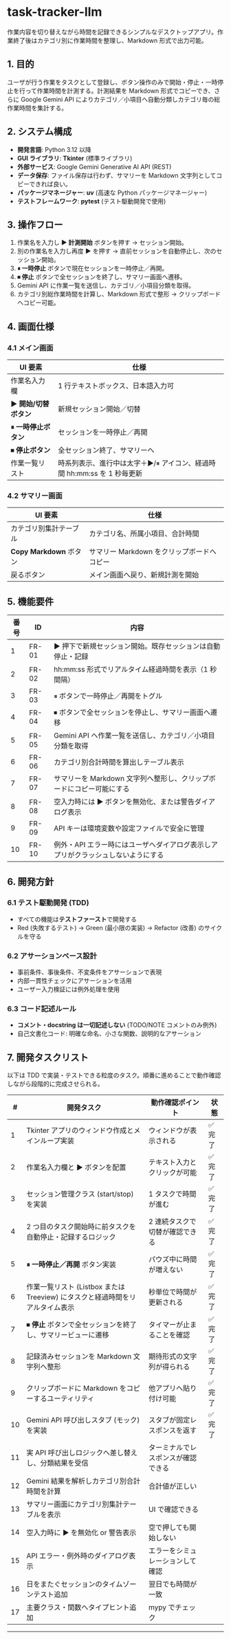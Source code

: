 # task-tracker-llm
作業内容を切り替えながら時間を記録できるシンプルなデスクトップアプリ。作業終了後はカテゴリ別に作業時間を整理し、Markdown 形式で出力可能。

## 1. 目的
ユーザが行う作業をタスクとして登録し、ボタン操作のみで開始・停止・一時停止を行って作業時間を計測する。計測結果を Markdown 形式でコピーでき、さらに Google Gemini API によりカテゴリ／小項目へ自動分類しカテゴリ毎の総作業時間を集計する。

## 2. システム構成
- **開発言語**: Python 3.12 以降
- **GUI ライブラリ**: **Tkinter** (標準ライブラリ)
- **外部サービス**: Google Gemini Generative AI API (REST)
- **データ保存**: ファイル保存は行わず、サマリーを Markdown 文字列としてコピーできれば良い。
- **パッケージマネージャー**: **uv** (高速な Python パッケージマネージャー)
- **テストフレームワーク**: **pytest** (テスト駆動開発で使用)

## 3. 操作フロー
1. 作業名を入力し **▶ 計測開始** ボタンを押す → セッション開始。
2. 別の作業名を入力し再度 **▶** を押す → 直前セッションを自動停止し、次のセッション開始。
3. **⏸ 一時停止** ボタンで現在セッションを一時停止／再開。
4. **⏹ 停止** ボタンで全セッションを終了し、サマリー画面へ遷移。
5. Gemini API に作業一覧を送信し、カテゴリ／小項目分類を取得。
6. カテゴリ別総作業時間を計算し、Markdown 形式で整形 → クリップボードへコピー可能。

## 4. 画面仕様
### 4.1 メイン画面
| UI 要素 | 仕様 |
| --- | --- |
| 作業名入力欄 | 1 行テキストボックス、日本語入力可 |
| **▶ 開始/切替ボタン** | 新規セッション開始／切替 |
| **⏸ 一時停止ボタン** | セッションを一時停止／再開 |
| **⏹ 停止ボタン** | 全セッション終了、サマリーへ |
| 作業一覧リスト | 時系列表示、進行中は太字＋▶/⏸ アイコン、経過時間 hh:mm:ss を 1 秒毎更新 |

### 4.2 サマリー画面
| UI 要素 | 仕様 |
| --- | --- |
| カテゴリ別集計テーブル | カテゴリ名、所属小項目、合計時間 |
| **Copy Markdown** ボタン | サマリー Markdown をクリップボードへコピー |
| 戻るボタン | メイン画面へ戻り、新規計測を開始 |

## 5. 機能要件
| 番号 | ID | 内容 |
| --- | --- | --- |
| 1 | FR-01 | ▶ 押下で新規セッション開始。既存セッションは自動停止・記録 |
| 2 | FR-02 | hh:mm:ss 形式でリアルタイム経過時間を表示（1 秒間隔） |
| 3 | FR-03 | ⏸ ボタンで一時停止／再開をトグル |
| 4 | FR-04 | ⏹ ボタンで全セッションを停止し、サマリー画面へ遷移 |
| 5 | FR-05 | Gemini API へ作業一覧を送信し、カテゴリ／小項目分類を取得 |
| 6 | FR-06 | カテゴリ別合計時間を算出しテーブル表示 |
| 7 | FR-07 | サマリーを Markdown 文字列へ整形し、クリップボードにコピー可能にする |
| 8 | FR-08 | 空入力時には ▶ ボタンを無効化、または警告ダイアログ表示 |
| 9 | FR-09 | API キーは環境変数や設定ファイルで安全に管理 |
|10 | FR-10 | 例外・API エラー時にはユーザへダイアログ表示しアプリがクラッシュしないようにする |

## 6. 開発方針

### 6.1 テスト駆動開発 (TDD)
- すべての機能は**テストファースト**で開発する
- Red (失敗するテスト) → Green (最小限の実装) → Refactor (改善) のサイクルを守る

### 6.2 アサーションベース設計
- 事前条件、事後条件、不変条件をアサーションで表現
- 内部一貫性チェックにアサーションを活用
- ユーザー入力検証には例外処理を使用

### 6.3 コード記述ルール
- **コメント・docstring は一切記述しない** (TODO/NOTE コメントのみ例外)
- 自己文書化コード: 明確な命名、小さな関数、説明的なアサーション

## 7. 開発タスクリスト
以下は TDD で実装・テストできる粒度のタスク。順番に進めることで動作確認しながら段階的に完成させられる。

| # | 開発タスク | 動作確認ポイント | 状態 |
|---|---|---|---|
| 1 | Tkinter アプリのウィンドウ作成とメインループ実装 | ウィンドウが表示される | ✅ 完了 |
| 2 | 作業名入力欄と **▶** ボタンを配置 | テキスト入力とクリックが可能 | ✅ 完了 |
| 3 | セッション管理クラス (start/stop) を実装 | 1 タスクで時間が進む | ✅ 完了 |
| 4 | 2 つ目のタスク開始時に前タスクを自動停止・記録するロジック | 2 連続タスクで切替が確認できる | ✅ 完了 |
| 5 | **⏸ 一時停止／再開** ボタン実装 | パウズ中に時間が増えない | ✅ 完了 |
| 6 | 作業一覧リスト (Listbox または Treeview) にタスクと経過時間をリアルタイム表示 | 秒単位で時間が更新される | ✅ 完了 |
| 7 | **⏹ 停止** ボタンで全セッションを終了し、サマリービューに遷移 | タイマーが止まることを確認 | ✅ 完了 |
| 8 | 記録済みセッションを Markdown 文字列へ整形 | 期待形式の文字列が得られる | ✅ 完了 |
| 9 | クリップボードに Markdown をコピーするユーティリティ | 他アプリへ貼り付け可能 | ✅ 完了 |
|10 | Gemini API 呼び出しスタブ (モック) を実装 | スタブが固定レスポンスを返す | ✅ 完了 |
|11 | 実 API 呼び出しロジックへ差し替えし、分類結果を受信 | ターミナルでレスポンスが確認できる | 　 |
|12 | Gemini 結果を解析しカテゴリ別合計時間を計算 | 合計値が正しい | 　 |
|13 | サマリー画面にカテゴリ別集計テーブルを表示 | UI で確認できる | 　 |
|14 | 空入力時に ▶ を無効化 or 警告表示 | 空で押しても開始しない | 　 |
|15 | API エラー・例外時のダイアログ表示 | エラーをシミュレーションして確認 | 　 |
|16 | 日をまたぐセッションのタイムゾーンテスト追加 | 翌日でも時間が一致 | 　 |
|17 | 主要クラス・関数へタイプヒント追加 | mypy でチェック | 　 |

---
